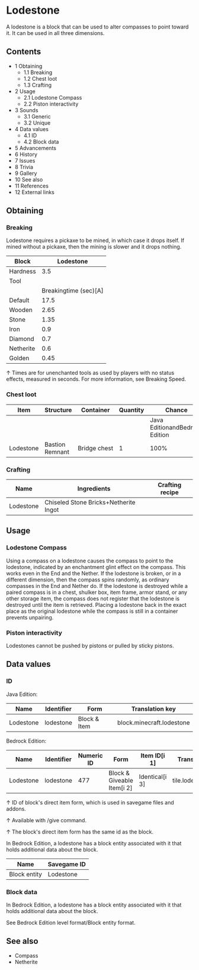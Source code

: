 # Lodestone
A lodestone is a block that can be used to alter compasses to point toward it. It can be used in all three dimensions.

## Contents
- 1 Obtaining
	- 1.1 Breaking
	- 1.2 Chest loot
	- 1.3 Crafting
- 2 Usage
	- 2.1 Lodestone Compass
	- 2.2 Piston interactivity
- 3 Sounds
	- 3.1 Generic
	- 3.2 Unique
- 4 Data values
	- 4.1 ID
	- 4.2 Block data
- 5 Advancements
- 6 History
- 7 Issues
- 8 Trivia
- 9 Gallery
- 10 See also
- 11 References
- 12 External links

## Obtaining
### Breaking
Lodestone requires a pickaxe to be mined, in which case it drops itself. If mined without a pickaxe, then the mining is slower and it drops nothing.

| Block     | Lodestone             |
|-----------|-----------------------|
| Hardness  | 3.5                   |
| Tool      |                       |
|           | Breakingtime (sec)[A] |
| Default   | 17.5                  |
| Wooden    | 2.65                  |
| Stone     | 1.35                  |
| Iron      | 0.9                   |
| Diamond   | 0.7                   |
| Netherite | 0.6                   |
| Golden    | 0.45                  |


↑ Times are for unenchanted tools as used by players with no status effects, measured in seconds. For more information, see Breaking Speed.


### Chest loot
| Item      | Structure       | Container    | Quantity | Chance                         |
|-----------|-----------------|--------------|----------|--------------------------------|
|           |                 |              |          | Java EditionandBedrock Edition |
| Lodestone | Bastion Remnant | Bridge chest | 1        | 100%                           |

### Crafting
| Name      | Ingredients                           | Crafting recipe |
|-----------|---------------------------------------|-----------------|
| Lodestone | Chiseled Stone Bricks+Netherite Ingot |                 |

## Usage
### Lodestone Compass
Using a compass on a lodestone causes the compass to point to the lodestone, indicated by an enchantment glint effect on the compass. This works even in the End and the Nether. If the lodestone is broken, or in a different dimension, then the compass spins randomly, as ordinary compasses in the End and Nether do. If the lodestone is destroyed while a paired compass is in a chest, shulker box, item frame, armor stand, or any other storage item, the compass does not register that the lodestone is destroyed until the item is retrieved. Placing a lodestone back in the exact place as the original lodestone while the compass is still in a container prevents unpairing.

### Piston interactivity
Lodestones cannot be pushed by pistons or pulled by sticky pistons.

## Data values
### ID
Java Edition:

| Name      | Identifier | Form         | Translation key           |
|-----------|------------|--------------|---------------------------|
| Lodestone | lodestone  | Block & Item | block.minecraft.lodestone |

Bedrock Edition:

| Name      | Identifier | Numeric ID | Form                       | Item ID[i 1]   | Translation key     |
|-----------|------------|------------|----------------------------|----------------|---------------------|
| Lodestone | lodestone  | 477        | Block & Giveable Item[i 2] | Identical[i 3] | tile.lodestone.name |


↑ ID of block's direct item form, which is used in savegame files and addons.

↑ Available with /give command.

↑ The block's direct item form has the same id as the block.


In Bedrock Edition, a lodestone has a block entity associated with it that holds additional data about the block.

| Name         | Savegame ID |
|--------------|-------------|
| Block entity | Lodestone   |

### Block data
In Bedrock Edition, a lodestone has a block entity associated with it that holds additional data about the block.

See Bedrock Edition level format/Block entity format.

## See also
- Compass
- Netherite

